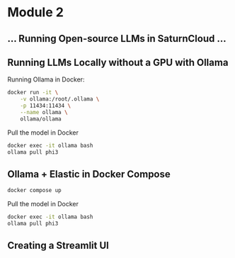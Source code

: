 # Module 2

## ... Running Open-source LLMs in SaturnCloud ...

## Running LLMs Locally without a GPU with Ollama

Running Ollama in Docker:

```bash
docker run -it \
    -v ollama:/root/.ollama \
    -p 11434:11434 \
    --name ollama \
    ollama/ollama
```

Pull the model in Docker

```bash
docker exec -it ollama bash
ollama pull phi3
```

## Ollama + Elastic in Docker Compose

```bash
docker compose up
```

Pull the model in Docker

```bash
docker exec -it ollama bash
ollama pull phi3
```

## Creating a Streamlit UI


